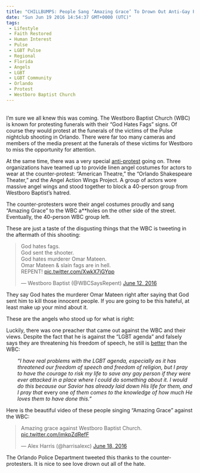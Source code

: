 ```yaml
---
title: "CHILLBUMPS: People Sang ‘Amazing Grace’ To Drown Out Anti-Gay Protesters At Orlando Funerals"
date: "Sun Jun 19 2016 14:54:37 GMT+0000 (UTC)"
tags: 
 - Lifestyle
 - Faith Restored
 - Human Interest
 - Pulse
 - LGBT Pulse
 - Regional
 - Florida
 - Angels
 - LGBT
 - LGBT Community
 - Orlando
 - Protest
 - Westboro Baptist Church
---
```

<p><!--OffDef--></p><p><!--Ads1--><br>
I&#x2019;m sure we all knew this was coming. The Westboro Baptist Church (WBC) is known for protesting funerals with their &#x201C;God Hates Fags&#x201D; signs. Of course they would protest at the funerals of the victims of the Pulse nightclub shooting in Orlando. There were far too many cameras and members of the media present at the funerals of these victims for Westboro to miss the opportunity for attention.</p><p>At the same time, there was a very special <a href="http://accidentalbear.com/angels-being-made-to-block-westboro-baptist-churchs-protest-at-orlando-memorial/" onclick="__gaTracker(&apos;send&apos;, &apos;event&apos;, &apos;outbound-article&apos;, &apos;http://accidentalbear.com/angels-being-made-to-block-westboro-baptist-churchs-protest-at-orlando-memorial/&apos;, &apos;anti-protest&apos;);" target="_blank">anti-protest</a> going on. Three organizations have teamed up to provide linen angel costumes for actors to wear at the counter-protest:&#xA0;&#x201C;American Theatre,&#x201D;<em>&#xA0;</em>the&#xA0;&#x201C;Orlando Shakespeare Theater,&#x201D;<em>&#xA0;</em>and<em>&#xA0;</em>the Angel Action Wings Project. A group of actors wore massive angel wings and stood together&#xA0;to block a 40-person group from Westboro Baptist&#x2019;s hatred.</p><p>The counter-protesters wore their angel costumes proudly and sang &#x201C;Amazing Grace&#x201D; to the WBC a**holes on the other side of the street. Eventually, the 40-person WBC group left.</p><p>These are just a taste of the disgusting things that the WBC is tweeting in the aftermath of this shooting:</p><blockquote class="twitter-tweet" data-width="500"><p lang="en" dir="ltr">God hates fags.<br>God sent the shooter.<br>God hates murderer Omar Mateen.<br>Omar Mateen &amp; slain fags are in hell.<br>REPENT! <a href="https://t.co/XwkX7jGYpp" onclick="__gaTracker(&apos;send&apos;, &apos;event&apos;, &apos;outbound-article&apos;, &apos;https://t.co/XwkX7jGYpp&apos;, &apos;pic.twitter.com/XwkX7jGYpp&apos;);">pic.twitter.com/XwkX7jGYpp</a></p>
<p>&#x2014; Westboro Baptist (@WBCSaysRepent) <a href="https://twitter.com/WBCSaysRepent/status/742062884859973633" onclick="__gaTracker(&apos;send&apos;, &apos;event&apos;, &apos;outbound-article&apos;, &apos;https://twitter.com/WBCSaysRepent/status/742062884859973633&apos;, &apos;June 12, 2016&apos;);">June 12, 2016</a></p></blockquote><p><script async src="//platform.twitter.com/widgets.js" charset="utf-8"></script></p><p>They say God hates the murderer Omar Mateen right after saying that God sent him to kill those innocent people. If you are going to be this hateful, at least make up your mind about it.</p><p>These are the angels who stood up for what is right:</p><p><script async src="//platform.twitter.com/widgets.js" charset="utf-8"></script></p><p>Luckily, there was one preacher that came out against the WBC and their views. Despite the fact that he is against the &#x201C;LGBT agenda&#x201D; and falsely says they are threatening his freedom of speech, he still is <a href="http://www.inquisitr.com/3213076/westboro-baptist-church-criticized-by-christians-as-they-protest-orlando-shooting-victims-funerals/" onclick="__gaTracker(&apos;send&apos;, &apos;event&apos;, &apos;outbound-article&apos;, &apos;http://www.inquisitr.com/3213076/westboro-baptist-church-criticized-by-christians-as-they-protest-orlando-shooting-victims-funerals/&apos;, &apos;better&apos;);" target="_blank">better</a> than the WBC:</p><p style="padding-left: 30px;"><em>&#x201C;I have real problems with the LGBT agenda, especially as it has threatened our freedom of speech and freedom of religion, but I pray to have the courage to risk my life to save any gay person if they were ever attacked in a place where I could do something about it. I would do this because our Savior has already laid down His life for them, and I pray that </em>every one<em> of them comes to the knowledge of how much He loves them to have done this.&#x201D;</em></p><p>Here is the beautiful video of these people singing &#x201C;Amazing Grace&#x201D; against the WBC:</p><p><!--Ads2--></p><blockquote class="twitter-tweet" data-width="500"><p lang="en" dir="ltr">Amazing grace against Westboro Baptist Church. <a href="https://t.co/jmkpZdRefF" onclick="__gaTracker(&apos;send&apos;, &apos;event&apos;, &apos;outbound-article&apos;, &apos;https://t.co/jmkpZdRefF&apos;, &apos;pic.twitter.com/jmkpZdRefF&apos;);">pic.twitter.com/jmkpZdRefF</a></p>
<p>&#x2014; Alex Harris (@harrisalexc) <a href="https://twitter.com/harrisalexc/status/744174711853191168" onclick="__gaTracker(&apos;send&apos;, &apos;event&apos;, &apos;outbound-article&apos;, &apos;https://twitter.com/harrisalexc/status/744174711853191168&apos;, &apos;June 18, 2016&apos;);">June 18, 2016</a></p></blockquote><p><script async src="//platform.twitter.com/widgets.js" charset="utf-8"></script></p><p>The Orlando Police Department tweeted this thanks to the counter-protesters. It is nice to see love drown out all of the hate.</p>